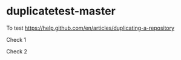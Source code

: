 # duplicatetest-master
To test https://help.github.com/en/articles/duplicating-a-repository


Check 1

Check 2

